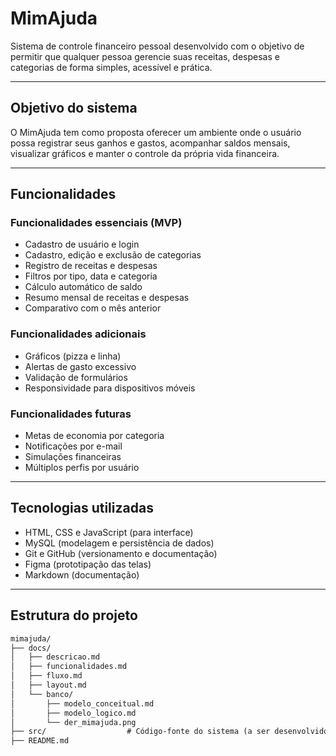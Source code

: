 # MimAjuda

Sistema de controle financeiro pessoal desenvolvido com o objetivo de permitir que qualquer pessoa gerencie suas receitas, despesas e categorias de forma simples, acessível e prática.

---

## Objetivo do sistema

O MimAjuda tem como proposta oferecer um ambiente onde o usuário possa registrar seus ganhos e gastos, acompanhar saldos mensais, visualizar gráficos e manter o controle da própria vida financeira.

---

## Funcionalidades

### Funcionalidades essenciais (MVP)

- Cadastro de usuário e login
- Cadastro, edição e exclusão de categorias
- Registro de receitas e despesas
- Filtros por tipo, data e categoria
- Cálculo automático de saldo
- Resumo mensal de receitas e despesas
- Comparativo com o mês anterior

### Funcionalidades adicionais

- Gráficos (pizza e linha)
- Alertas de gasto excessivo
- Validação de formulários
- Responsividade para dispositivos móveis

### Funcionalidades futuras

- Metas de economia por categoria
- Notificações por e-mail
- Simulações financeiras
- Múltiplos perfis por usuário

---

## Tecnologias utilizadas

- HTML, CSS e JavaScript (para interface)
- MySQL (modelagem e persistência de dados)
- Git e GitHub (versionamento e documentação)
- Figma (prototipação das telas)
- Markdown (documentação)

---

## Estrutura do projeto

```txt
mimajuda/
├── docs/
│   ├── descricao.md
│   ├── funcionalidades.md
│   ├── fluxo.md
│   ├── layout.md
│   └── banco/
│       ├── modelo_conceitual.md
│       ├── modelo_logico.md
│       └── der_mimajuda.png
├── src/                  # Código-fonte do sistema (a ser desenvolvido)
├── README.md
